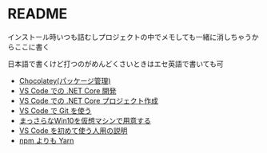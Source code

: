 # README

インストール時いつも詰むしプロジェクトの中でメモしても一緒に消しちゃうからここに書く

日本語で書くけど打つのがめんどくさいときはエセ英語で書いても可

- [Chocolatey(パッケージ管理)](chocolatey-package-manager.md)
- [VS Code での .NET Core 開発](dotnet-core-develop.md)
- [VS Code での .NET Core プロジェクト作成](dotnet-core-new-project.md)
- [VS Code で Git を使う](git-and-vscode.md)
- [まっさらなWin10を仮想マシンで用意する](virtualbox-win10.md)
- [VS Code を初めて使う人用の説明](vscode.md)
- [npm よりも Yarn](yarn.md)
